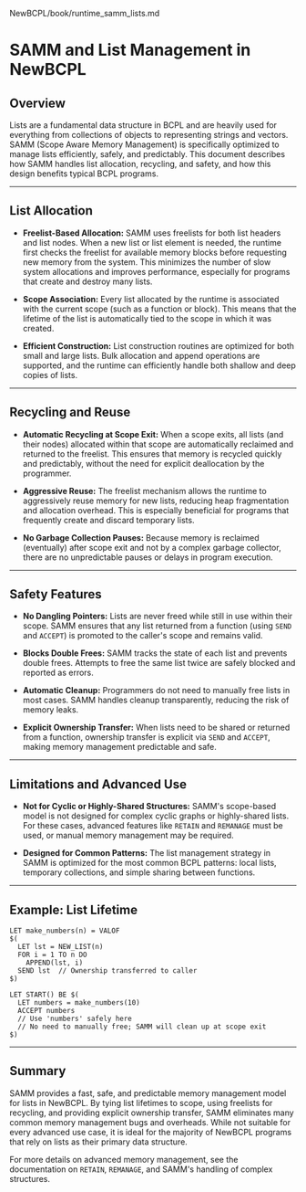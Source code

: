 NewBCPL/book/runtime_samm_lists.md
# SAMM and List Management in NewBCPL

## Overview

Lists are a fundamental data structure in BCPL and are heavily used for everything from collections of objects to representing strings and vectors. SAMM (Scope Aware Memory Management) is specifically optimized to manage lists efficiently, safely, and predictably. This document describes how SAMM handles list allocation, recycling, and safety, and how this design benefits typical BCPL programs.

---

## List Allocation

- **Freelist-Based Allocation:**
  SAMM uses freelists for both list headers and list nodes. When a new list or list element is needed, the runtime first checks the freelist for available memory blocks before requesting new memory from the system. This minimizes the number of slow system allocations and improves performance, especially for programs that create and destroy many lists.

- **Scope Association:**
  Every list allocated by the runtime is associated with the current scope (such as a function or block). This means that the lifetime of the list is automatically tied to the scope in which it was created.

- **Efficient Construction:**
  List construction routines are optimized for both small and large lists. Bulk allocation and append operations are supported, and the runtime can efficiently handle both shallow and deep copies of lists.

---

## Recycling and Reuse

- **Automatic Recycling at Scope Exit:**
  When a scope exits, all lists (and their nodes) allocated within that scope are automatically reclaimed and returned to the freelist. This ensures that memory is recycled quickly and predictably, without the need for explicit deallocation by the programmer.

- **Aggressive Reuse:**
  The freelist mechanism allows the runtime to aggressively reuse memory for new lists, reducing heap fragmentation and allocation overhead. This is especially beneficial for programs that frequently create and discard temporary lists.

- **No Garbage Collection Pauses:**
  Because memory is reclaimed (eventually) after scope exit and not by a complex garbage collector, there are no unpredictable pauses or delays in program execution.

---

## Safety Features

- **No Dangling Pointers:**
  Lists are never freed while still in use within their scope. SAMM ensures that any list returned from a function (using `SEND` and `ACCEPT`) is promoted to the caller's scope and remains valid.

- **Blocks Double Frees:**
  SAMM tracks the state of each list and prevents double frees. Attempts to free the same list twice are safely blocked and reported as errors.

- **Automatic Cleanup:**
  Programmers do not need to manually free lists in most cases. SAMM handles cleanup transparently, reducing the risk of memory leaks.

- **Explicit Ownership Transfer:**
  When lists need to be shared or returned from a function, ownership transfer is explicit via `SEND` and `ACCEPT`, making memory management predictable and safe.

---

## Limitations and Advanced Use

- **Not for Cyclic or Highly-Shared Structures:**
  SAMM's scope-based model is not designed for complex cyclic graphs or highly-shared lists. For these cases, advanced features like `RETAIN` and `REMANAGE` must be used, or manual memory management may be required.

- **Designed for Common Patterns:**
  The list management strategy in SAMM is optimized for the most common BCPL patterns: local lists, temporary collections, and simple sharing between functions.


---

## Example: List Lifetime

```bcpl
LET make_numbers(n) = VALOF
$(
  LET lst = NEW_LIST(n)
  FOR i = 1 TO n DO
    APPEND(lst, i)
  SEND lst  // Ownership transferred to caller
$)

LET START() BE $(
  LET numbers = make_numbers(10)
  ACCEPT numbers
  // Use 'numbers' safely here
  // No need to manually free; SAMM will clean up at scope exit
$)
```

---

## Summary

SAMM provides a fast, safe, and predictable memory management model for lists in NewBCPL. By tying list lifetimes to scope, using freelists for recycling, and providing explicit ownership transfer, SAMM eliminates many common memory management bugs and overheads. While not suitable for every advanced use case, it is ideal for the majority of NewBCPL programs that rely on lists as their primary data structure.

For more details on advanced memory management, see the documentation on `RETAIN`, `REMANAGE`, and SAMM's handling of complex structures.
